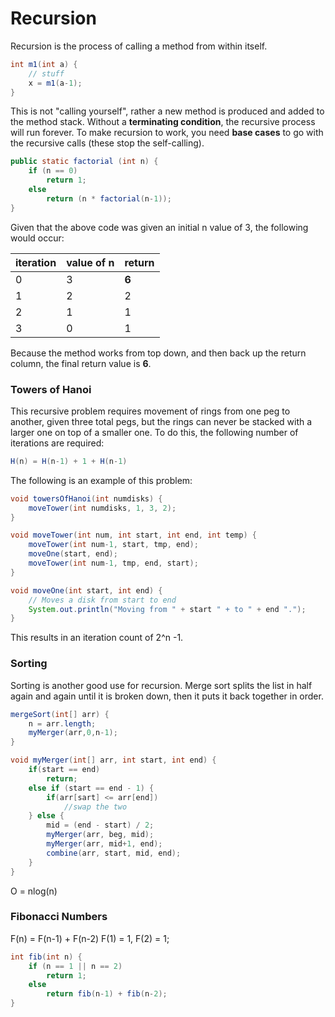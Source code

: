 # Recursion

Recursion is the process of calling a method from within itself.

```java
int m1(int a) {
    // stuff
    x = m1(a-1);
}
```

This is not "calling yourself", rather a new method is produced and added to the method stack. Without a **terminating condition**, the recursive process will run forever. To make recursion to work, you need **base cases** to go with the recursive calls (these stop the self-calling).

```java
public static factorial (int n) {
    if (n == 0)
        return 1;
    else
        return (n * factorial(n-1));
}
```

Given that the above code was given an initial n value of 3, the following would occur:

|iteration|value of n|return|
|---------|----------|------|
|0|3|**6**|
|1|2|2|
|2|1|1|
|3|0|1|

Because the method works from top down, and then back up the return column, the final return value is **6**.

### Towers of Hanoi

This recursive problem requires movement of rings from one peg to another, given three total pegs, but the rings can never be stacked with a larger one on top of a smaller one. To do this, the following number of iterations are required:

```java
H(n) = H(n-1) + 1 + H(n-1)
```
The following is an example of this problem:

```java
void towersOfHanoi(int numdisks) {
    moveTower(int numdisks, 1, 3, 2);
}

void moveTower(int num, int start, int end, int temp) {
    moveTower(int num-1, start, tmp, end);
    moveOne(start, end);
    moveTower(int num-1, tmp, end, start);
}

void moveOne(int start, int end) {
    // Moves a disk from start to end
    System.out.println("Moving from " + start " + to " + end ".");
}
```

This results in an iteration count of 2^n -1.

### Sorting

Sorting is another good use for recursion. Merge sort splits the list in half again and again until it is broken down, then it puts it back together in order.

```java
mergeSort(int[] arr) {
    n = arr.length;
    myMerger(arr,0,n-1);
}

void myMerger(int[] arr, int start, int end) {
    if(start == end)
        return;
    else if (start == end - 1) {
        if(arr[sart] <= arr[end])
            //swap the two
    } else {
        mid = (end - start) / 2;
        myMerger(arr, beg, mid);
        myMerger(arr, mid+1, end);
        combine(arr, start, mid, end);
    }
}
```

O = nlog(n)

### Fibonacci Numbers

F(n) = F(n-1) + F(n-2)
    F(1) = 1, F(2) = 1;

```java
int fib(int n) {
    if (n == 1 || n == 2)
        return 1;
    else
        return fib(n-1) + fib(n-2);
}
